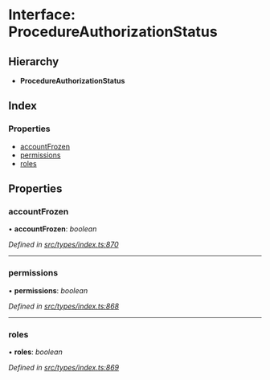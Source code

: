 # Interface: ProcedureAuthorizationStatus

## Hierarchy

* **ProcedureAuthorizationStatus**

## Index

### Properties

* [accountFrozen](procedureauthorizationstatus.md#accountfrozen)
* [permissions](procedureauthorizationstatus.md#permissions)
* [roles](procedureauthorizationstatus.md#roles)

## Properties

###  accountFrozen

• **accountFrozen**: *boolean*

*Defined in [src/types/index.ts:870](https://github.com/PolymathNetwork/polymesh-sdk/blob/23062de4/src/types/index.ts#L870)*

___

###  permissions

• **permissions**: *boolean*

*Defined in [src/types/index.ts:868](https://github.com/PolymathNetwork/polymesh-sdk/blob/23062de4/src/types/index.ts#L868)*

___

###  roles

• **roles**: *boolean*

*Defined in [src/types/index.ts:869](https://github.com/PolymathNetwork/polymesh-sdk/blob/23062de4/src/types/index.ts#L869)*
